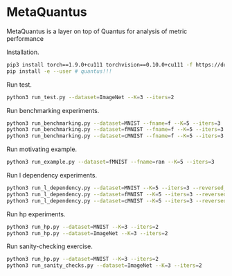 # MetaQuantus
MetaQuantus is a layer on top of Quantus for analysis of metric performance

Installation.
```bash
pip3 install torch==1.9.0+cu111 torchvision==0.10.0+cu111 -f https://download.pytorch.org/whl/torch_stable.html
pip install -e --user # quantus!!!
```

Run test.
```bash
python3 run_test.py --dataset=ImageNet --K=3 --iters=2
```

Run benchmarking experiments.
```bash
python3 run_benchmarking.py --dataset=MNIST --fname=f --K=5 --iters=3
python3 run_benchmarking.py --dataset=fMNIST --fname=f --K=5 --iters=3
python3 run_benchmarking.py --dataset=cMNIST --fname=f --K=5 --iters=3
```

Run motivating example.
```bash
python3 run_example.py --dataset=fMNIST --fname=ran --K=5 --iters=3
```

Run l dependency experiments. 
```bash
python3 run_l_dependency.py --dataset=MNIST --K=5 --iters=3 --reversed_order=False 
python3 run_l_dependency.py --dataset=fMNIST --K=5 --iters=3 --reversed_order=False 
python3 run_l_dependency.py --dataset=cMNIST --K=5 --iters=3 --reversed_order=False
```

Run hp experiments.
```bash
python3 run_hp.py --dataset=MNIST --K=3 --iters=2
python3 run_hp.py --dataset=ImageNet --K=3 --iters=2
```

Run sanity-checking exercise.
```bash
python3 run_hp.py --dataset=MNIST --K=3 --iters=2
python3 run_sanity_checks.py --dataset=ImageNet --K=3 --iters=2
```


